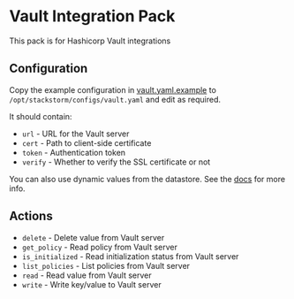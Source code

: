 # Vault Integration Pack

This pack is for Hashicorp Vault integrations

## Configuration

Copy the example configuration in [vault.yaml.example](./vault.yaml.example)
to `/opt/stackstorm/configs/vault.yaml` and edit as required.

It should contain:

* `url` - URL for the Vault server
* `cert` - Path to client-side certificate
* `token` - Authentication token
* `verify` - Whether to verify the SSL certificate or not

You can also use dynamic values from the datastore. See the
[docs](https://docs.stackstorm.com/reference/pack_configs.html) for more info.

## Actions

* `delete` - Delete value from Vault server
* `get_policy` - Read policy from Vault server
* `is_initialized` - Read initialization status from Vault server
* `list_policies` - List policies from Vault server
* `read` - Read value from Vault server
* `write` - Write key/value to Vault server
